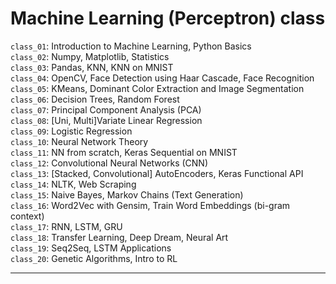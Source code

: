 # Machine Learning (Perceptron) class

`class_01`: Introduction to Machine Learning, Python Basics<br>
`class_02`: Numpy, Matplotlib, Statistics<br>
`class_03`: Pandas, KNN, KNN on MNIST<br>
`class_04`: OpenCV, Face Detection using Haar Cascade, Face Recognition<br>
`class_05`: KMeans, Dominant Color Extraction and Image Segmentation<br>
`class_06`: Decision Trees, Random Forest<br>
`class_07`: Principal Component Analysis (PCA)<br>
`class_08`: [Uni, Multi]Variate Linear Regression<br>
`class_09`: Logistic Regression<br>
`class_10`: Neural Network Theory<br>
`class_11`: NN from scratch, Keras Sequential on MNIST<br>
`class_12`: Convolutional Neural Networks (CNN)<br>
`class_13`: [Stacked, Convolutional] AutoEncoders, Keras Functional API<br>
`class_14`: NLTK, Web Scraping<br>
`class_15`: Naive Bayes, Markov Chains (Text Generation)<br>
`class_16`: Word2Vec with Gensim, Train Word Embeddings (bi-gram context)<br>
`class_17`: RNN, LSTM, GRU<br>
`class_18`: Transfer Learning, Deep Dream, Neural Art<br>
`class_19`: Seq2Seq, LSTM Applications<br>
`class_20`: Genetic Algorithms, Intro to RL<br><hr>
